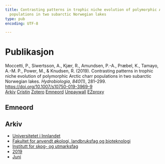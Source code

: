 ```yaml
---
title: Contrasting patterns in trophic niche evolution of polymorphic Arctic charr
  populations in two subarctic Norwegian lakes
type: pub
encoding: UTF-8

---
```

<h1>Publikasjon</h1>
<article id="csl-bib-container-XUMP7KE5" class="csl-bib-container">
  <div class="csl-bib-body"> <div class="csl-entry">Moccetti, P., Siwertsson, A., Kjær, R., Amundsen, P.-A., Præbel, K., Tamayo, A.-M. P., Power, M., &#38; Knudsen, R. (2019). Contrasting patterns in trophic niche evolution of polymorphic Arctic charr populations in two subarctic Norwegian lakes. <i>Hydrobiologia</i>, <i>840</i>(1), 281–299. <a href="https://doi.org/10.1007/s10750-019-3969-9">https://doi.org/10.1007/s10750-019-3969-9</a></div> </div>
  <div class="csl-bib-buttons">
    <a href="#taxonomy-article-XUMP7KE5" alt="archive" class="csl-bib-button">Arkiv</a>
    <a href="https://app.cristin.no/results/show.jsf?id=1708577" alt="Cristin" class="csl-bib-button">Cristin</a>
    <a href="http://zotero.org/groups/5881554/items/XUMP7KE5" alt="Zotero" class="csl-bib-button">Zotero</a>
    <a href="#keywords-article-XUMP7KE5" alt="keywords" class="csl-bib-button">Emneord</a>
    <a href="https://munin.uit.no/bitstream/10037/17370/2/article.pdf" alt="Unpaywall" class="csl-bib-button">Unpaywall</a>
    <a href="https://munin.uit.no/bitstream/10037/17370/2/article.pdf" alt="EZproxy" class="csl-bib-button">EZproxy</a>
  </div>
  <div id="csl-bib-meta-container-XUMP7KE5"></div>
</article>
<div id="csl-bib-meta-XUMP7KE5" class="csl-bib-meta">
  <article id="keywords-article-XUMP7KE5" class="keywords-article">
    <h1>Emneord</h1>
    
  </article>
  <article id="taxonomy-article-XUMP7KE5" class="taxonomy-article">
    <h1>Arkiv</h1>
    <ul>
      <li>
        <a href="/nn/archive/?key=3DCRN523">Universitetet i Innlandet</a>
      </li>
      <li>
        <a href="/nn/archive/?key=T77LXH6D">Fakultet for anvendt økologi, landbruksfag og bioteknologi</a>
      </li>
      <li>
        <a href="/nn/archive/?key=7TRARPE3">Institutt for skog- og utmarksfag</a>
      </li>
      <li>
        <a href="/nn/archive/?key=MXEW8QDW">2019</a>
      </li>
      <li>
        <a href="/nn/archive/?key=JS5HQNEL">Juni</a>
      </li>
    </ul>
  </article>
</div>
